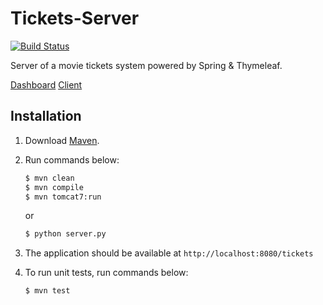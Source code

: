 # Tickets-Server

[![Build Status](https://travis-ci.org/stevennl/Tickets-Server.svg?branch=master)](https://travis-ci.org/stevennl/Tickets-Server)

Server of a movie tickets system powered by Spring & Thymeleaf.

[Dashboard](http://stevennl.com/post/dashboard-of-tickets-system/) [Client](https://github.com/Liveipool/Tickets-Client)

## Installation

1. Download [Maven](http://maven.apache.org/download.cgi).

2. Run commands below:

    ```bash
    $ mvn clean
    $ mvn compile
    $ mvn tomcat7:run
    ```

    or

    ```bash
    $ python server.py
    ```

3. The application should be available at `http://localhost:8080/tickets`

4. To run unit tests, run commands below:

    ```bash
    $ mvn test
    ```
